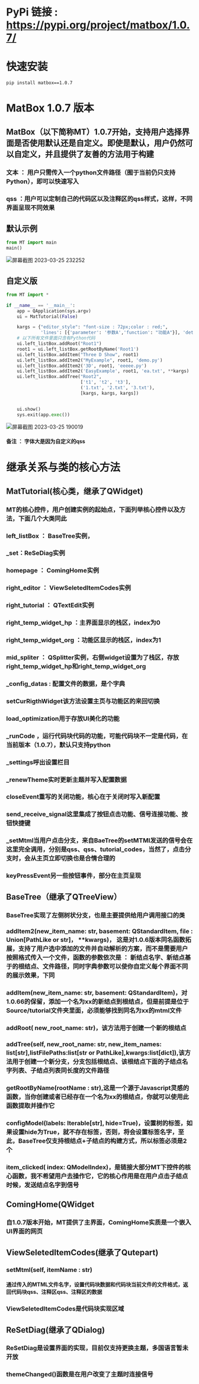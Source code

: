 # PyPi 链接 : https://pypi.org/project/matbox/1.0.7/

# 快速安装
```
pip install matbox==1.0.7
```

# MatBox 1.0.7 版本

## MatBox（以下简称MT）1.0.7开始，支持用户选择界面是否使用默认还是自定义。即使是默认，用户仍然可以自定义，并且提供了友善的方法用于构建
### 文本 ： 用户只需传入一个python文件路径（囿于当前仍只支持Python），即可以快速写入
### qss ：用户可以定制自己的代码区以及注释区的qss样式，这样，不同界面呈现不同效果

## 默认示例
```python
from MT import main
main()
```
![屏幕截图 2023-03-25 232252](https://user-images.githubusercontent.com/88701385/227726415-56912def-88ae-4d3c-bbca-d3624310f8a2.png)



## 自定义版
```python
from MT import *

if __name__ == '__main__':
    app = QApplication(sys.argv)
    ui = MatTutorial(False)

    kargs = {"editor_style": "font-size : 72px;color : red;",
             'lines': [{'parameter': '参数A','function': "功能A"}], 'details_style': "font-size : 72px;color : red;"}
    # 以下所有文件里面只含有Python代码
    ui.left_listBox.addRoot("Root1")
    root1 = ui.left_listBox.getRootByName('Root1')
    ui.left_listBox.addItem("Three D Show", root1)
    ui.left_listBox.addItem2("MyExample", root1, 'demo.py')
    ui.left_listBox.addItem2('3D', root1, 'eeeee.py')
    ui.left_listBox.addItem2('EasyExample', root1, 'ea.txt', **kargs)
    ui.left_listBox.addTree("Root2",
                            ['t1', 't2', 't3'],
                            ('1.txt', '2.txt', '3.txt'),
                            [kargs, kargs, kargs])


    ui.show()
    sys.exit(app.exec())

```
![屏幕截图 2023-03-25 190019](https://user-images.githubusercontent.com/88701385/227726435-de5c385d-3736-4c6b-8ff7-8de696a986b4.png)


#### 备注 ： 字体大是因为自定义的qss

# 继承关系与类的核心方法

## MatTutorial(核心类，继承了QWidget)

### MT的核心控件，用户创建实例的起始点，下面列举核心控件以及方法，下面几个大类同此

### left_listBox ： BaseTree实例，

### _set：ReSeDiag实例

### homepage ： ComingHome实例

### right_editor ： ViewSeletedItemCodes实例

### right_tutorial ： QTextEdit实例

### right_temp_widget_hp ：主界面显示的栈区，index为0

### right_temp_widget_org ：功能区显示的栈区，index为1

### mid_spliter ： QSplitter实例，右侧widget设置为了栈区，存放right_temp_widget_hp和right_temp_widget_org

### _config_datas : 配置文件的数据，是个字典

### setCurRigthWidget该方法设置主页与功能区的来回切换

### load_optimization用于存放UI美化的功能

### _runCode ，运行代码块代码的功能，可能代码块不一定是代码，在当前版本（1.0.7），默认只支持python

### _settings呼出设置栏目

### _renewTheme实时更新主题并写入配置数据

### closeEvent重写的关闭功能，核心在于关闭时写入新配置

### send_receive_signal这里集成了按钮点击功能、信号连接功能、按钮快捷键

### _setMtml当用户点击分支，来自BaeTree的setMTMl发送的信号会在这里完全调用，分别是qss、qss、tutorial_codes，当然了，点击分支时，会从主页立即切换也是合情合理的

### keyPressEvent另一些按钮事件，部分在主页呈现

## BaseTree（继承了QTreeView）

### BaseTree实现了左侧树状分支，也是主要提供给用户调用接口的类

### addItem2(new_item_name: str, basement: QStandardItem, file : Union[PathLike or str]， **kwargs)， 这是对1.0.6版本同名函数拓展，支持了用户选中添加的文件并自动解析的方案，而不是需要用户按照格式传入一个文件，函数的参数依次是 ： 新结点名字、新结点基于的根结点、文件路径，同时字典参数可以使你自定义每个界面不同的展示效果，下同

### addItem(new_item_name: str,  basement: QStandardItem)，对1.0.66的保留，添加一个名为xx的新结点到根结点，但是前提是位于Source/tutorial文件夹里面，必须能够找到同名为xx的mtml文件

### addRoot( new_root_name: str)，该方法用于创建一个新的根结点

### addTree(self, new_root_name: str, new_item_names: list[str],listFilePaths:list[str or PathLike],kwargs:list[dict]),该方法用于创建一个新分支，分支包括根结点、该根结点下面的子结点名字列表、子结点列表同长度的文件路径

### getRootByName(rootName : str),这是一个源于Javascript灵感的函数，当你创建或者已经存在一个名为xx的根结点，你就可以使用此函数提取并操作它

### configModel(labels: Iterable[str], hide=True)，设置树的标签，如果设置hide为True，就不存在标签，否则，将会设置标签名字，至此，BaseTree仅支持根结点+子结点的构建方式，所以标签必须是2个

### item_clicked( index: QModelIndex)，是链接大部分MT下控件的核心函数，我不希望用户去操作它，它的核心作用是在用户点击子结点时候，发送结点名字到信号

## ComingHome(QWidget

### 自1.0.7版本开始，MT提供了主界面，ComingHome实质是一个嵌入UI界面的网页

## ViewSeletedItemCodes(继承了Qutepart)

### setMtml(self, itemName : str)

#### 通过传入的MTML文件名字，设置代码块数据和代码块当前文件的文件格式，返回代码块qss、注释区qss、注释区的数据

### ViewSeletedItemCodes是代码块实现区域

## ReSetDiag(继承了QDialog)

### ReSetDiag是设置界面的实现，目前仅支持更换主题，多国语言暂未开放

### themeChanged()函数是在用户改变了主题时连接信号
